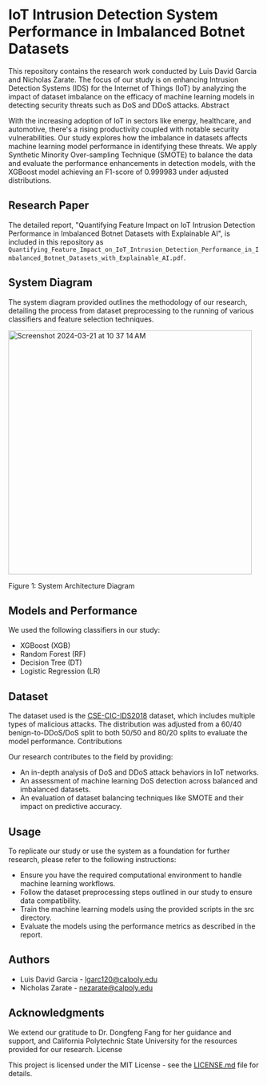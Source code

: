 # IoT Intrusion Detection System Performance in Imbalanced Botnet Datasets

This repository contains the research work conducted by Luis David Garcia and Nicholas Zarate. The focus of our study is on enhancing Intrusion Detection Systems (IDS) for the Internet of Things (IoT) by analyzing the impact of dataset imbalance on the efficacy of machine learning models in detecting security threats such as DoS and DDoS attacks.
Abstract

With the increasing adoption of IoT in sectors like energy, healthcare, and automotive, there's a rising productivity coupled with notable security vulnerabilities. Our study explores how the imbalance in datasets affects machine learning model performance in identifying these threats. We apply Synthetic Minority Over-sampling Technique (SMOTE) to balance the data and evaluate the performance enhancements in detection models, with the XGBoost model achieving an F1-score of 0.999983 under adjusted distributions.

## Research Paper

The detailed report, "Quantifying Feature Impact on IoT Intrusion Detection Performance in Imbalanced Botnet Datasets with Explainable AI", is included in this repository as `Quantifying_Feature_Impact_on_IoT_Intrusion_Detection_Performance_in_Imbalanced_Botnet_Datasets_with_Explainable_AI.pdf`.

## System Diagram

The system diagram provided outlines the methodology of our research, detailing the process from dataset preprocessing to the running of various classifiers and feature selection techniques.

<img width="487" alt="Screenshot 2024-03-21 at 10 37 14 AM" src="https://github.com/luisdavidgarcia/Botnet_ML_Feature_Analysis/assets/87344382/32e9272e-c1c7-40b7-a8fc-d7cf958ae92a">

Figure 1: System Architecture Diagram

## Models and Performance

We used the following classifiers in our study:

- XGBoost (XGB)
- Random Forest (RF)
- Decision Tree (DT)
- Logistic Regression (LR)

## Dataset

The dataset used is the [CSE-CIC-IDS2018](https://www.unb.ca/cic/datasets/ids-2018.html) dataset, which includes multiple types of malicious attacks. The distribution was adjusted from a 60/40 benign-to-DDoS/DoS split to both 50/50 and 80/20 splits to evaluate the model performance.
Contributions

Our research contributes to the field by providing:

- An in-depth analysis of DoS and DDoS attack behaviors in IoT networks.
- An assessment of machine learning DoS detection across balanced and imbalanced datasets.
- An evaluation of dataset balancing techniques like SMOTE and their impact on predictive accuracy.

## Usage

To replicate our study or use the system as a foundation for further research, please refer to the following instructions:

- Ensure you have the required computational environment to handle machine learning workflows.
- Follow the dataset preprocessing steps outlined in our study to ensure data compatibility.
- Train the machine learning models using the provided scripts in the src directory.
- Evaluate the models using the performance metrics as described in the report.

## Authors

- Luis David Garcia - lgarc120@calpoly.edu
- Nicholas Zarate - nezarate@calpoly.edu

## Acknowledgments

We extend our gratitude to Dr. Dongfeng Fang for her guidance and support, and California Polytechnic State University for the resources provided for our research.
License

This project is licensed under the MIT License - see the [LICENSE.md](./LICENSE.md) file for details.
